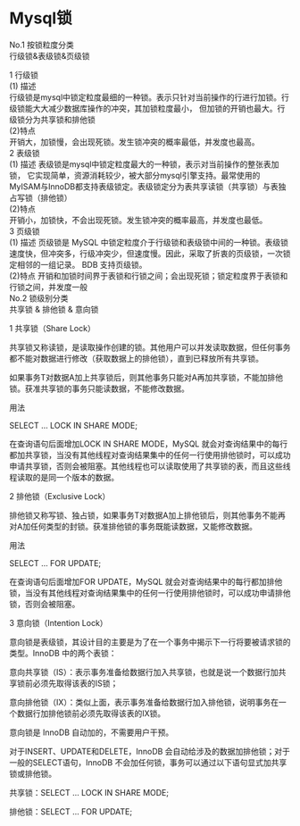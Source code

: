 # Mysql锁

No.1
按锁粒度分类  
行级锁&表级锁&页级锁

1 行级锁  
(1) 描述  
行级锁是mysql中锁定粒度最细的一种锁。表示只针对当前操作的行进行加锁。行级锁能大大减少数据库操作的冲突，其加锁粒度最小，
但加锁的开销也最大。行级锁分为共享锁和排他锁  
(2)特点  
开销大，加锁慢，会出现死锁。发生锁冲突的概率最低，并发度也最高。  
2 表级锁  
(1) 描述
表级锁是mysql中锁定粒度最大的一种锁，表示对当前操作的整张表加锁，
它实现简单，资源消耗较少，被大部分mysql引擎支持。最常使用的MyISAM与InnoDB都支持表级锁定。表级锁定分为表共享读锁（共享锁）与表独占写锁（排他锁）  
(2)特点  
开销小，加锁快，不会出现死锁。发生锁冲突的概率最高，并发度也最低。  
3 页级锁  
(1) 描述
页级锁是 MySQL 中锁定粒度介于行级锁和表级锁中间的一种锁。表级锁速度快，但冲突多，行级冲突少，但速度慢。因此，采取了折衷的页级锁，一次锁定相邻的一组记录。
BDB 支持页级锁。  
(2)特点
开销和加锁时间界于表锁和行锁之间；会出现死锁；锁定粒度界于表锁和行锁之间，并发度一般  
No.2
锁级别分类  
共享锁 & 排他锁 & 意向锁

1 共享锁（Share Lock）

共享锁又称读锁，是读取操作创建的锁。其他用户可以并发读取数据，但任何事务都不能对数据进行修改（获取数据上的排他锁），直到已释放所有共享锁。

如果事务T对数据A加上共享锁后，则其他事务只能对A再加共享锁，不能加排他锁。获准共享锁的事务只能读数据，不能修改数据。

用法

SELECT … LOCK IN SHARE MODE;

在查询语句后面增加LOCK IN SHARE MODE，MySQL 就会对查询结果中的每行都加共享锁，当没有其他线程对查询结果集中的任何一行使用排他锁时，可以成功申请共享锁，否则会被阻塞。其他线程也可以读取使用了共享锁的表，而且这些线程读取的是同一个版本的数据。

2 排他锁（Exclusive Lock）

排他锁又称写锁、独占锁，如果事务T对数据A加上排他锁后，则其他事务不能再对A加任何类型的封锁。获准排他锁的事务既能读数据，又能修改数据。

用法

SELECT … FOR UPDATE;

在查询语句后面增加FOR UPDATE，MySQL 就会对查询结果中的每行都加排他锁，当没有其他线程对查询结果集中的任何一行使用排他锁时，可以成功申请排他锁，否则会被阻塞。

3 意向锁（Intention Lock）

意向锁是表级锁，其设计目的主要是为了在一个事务中揭示下一行将要被请求锁的类型。InnoDB 中的两个表锁：

意向共享锁（IS）：表示事务准备给数据行加入共享锁，也就是说一个数据行加共享锁前必须先取得该表的IS锁；

意向排他锁（IX）：类似上面，表示事务准备给数据行加入排他锁，说明事务在一个数据行加排他锁前必须先取得该表的IX锁。

意向锁是 InnoDB 自动加的，不需要用户干预。

对于INSERT、UPDATE和DELETE，InnoDB 会自动给涉及的数据加排他锁；对于一般的SELECT语句，InnoDB 不会加任何锁，事务可以通过以下语句显式加共享锁或排他锁。

共享锁：SELECT … LOCK IN SHARE MODE;

排他锁：SELECT … FOR UPDATE;